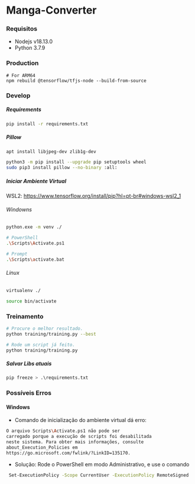 # Manga-Converter

### Requisitos

- Nodejs v18.13.0
- Python 3.7.9

### Production


```
# For ARM64
npm rebuild @tensorflow/tfjs-node --build-from-source
```

### Develop


##### Requirements

```sh
pip install -r requirements.txt
```

##### Pillow

```sh
apt install libjpeg-dev zlib1g-dev

python3 -m pip install --upgrade pip setuptools wheel
sudo pip3 install pillow --no-binary :all:
```

##### Iniciar Ambiente Virtual

WSL2: https://www.tensorflow.org/install/pip?hl=pt-br#windows-wsl2_1

###### Windowns

```sh
python.exe -m venv ./

# PowerShell
.\Scripts\Activate.ps1

# Prompt
.\Scripts\activate.bat
```

###### Linux

```sh
virtualenv ./

source bin/activate
```

### Treinamento

```sh
# Procure o melhor resultado.
python training/training.py --best

# Rode um script já feito.
python training/training.py
```

##### Salvar Libs atuais

```sh
pip freeze > .\requirements.txt
```

### Possíveis Erros

#### Windows

- Comando de inicialização do ambiente virtual dá erro:

```sh
O arquivo Scripts\Activate.ps1 não pode ser
carregado porque a execução de scripts foi desabilitada
neste sistema. Para obter mais informações, consulte
about_Execution_Policies em
https://go.microsoft.com/fwlink/?LinkID=135170.
```

- Solução: Rode o PowerShell em modo Administrativo, e use o comando

```sh
 Set-ExecutionPolicy -Scope CurrentUser -ExecutionPolicy RemoteSigned
```

